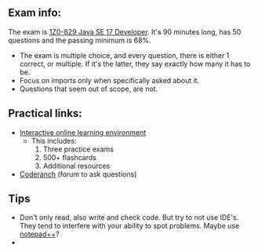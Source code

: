 ## Exam info:
The exam is [1Z0-829 Java SE 17 Developer](https://mylearn.oracle.com/ou/exam/java-se-17-developer-1z0-829/105037/110649/170355). 
It's 90 minutes long, has 50 questions and the passing minimum is 68%.
- The exam is multiple choice, and every question, there is either 1 correct, or multiple. If it's the latter, they say exactly how many it has to be.
- Focus on imports only when specifically asked about it.
- Questions that seem out of scope, are not. 

## Practical links:
- [Interactive online learning environment](https://www.wiley.com/go/Sybextestprep)
  - This includes:
    1. Three practice exams
    2. 500+ flashcards
    3. Additional resources
- [Coderanch](https://coderanch.com/f/33/java) (forum to ask questions)

## Tips
- Don't only read, also write and check code. But try to not use IDE's. They tend to interfere with your ability to spot problems.
Maybe use [notepad++](https://notepad-plus-plus.org/downloads/)?
- 